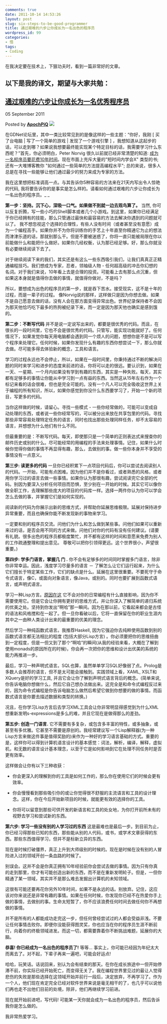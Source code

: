 ```yaml
---
comments: true
date: 2011-10-14 14:53:26
layout: post
slug: six-steps-to-be-good-programmer
title: 通过艰难的六步让你成长为一名出色的程序员
wordpress_id: 99
categories:
- 悟
tags:
- Coding
---
```





在我决定要在技术上，下狠功夫时，看到一篇非常好的文章。







## 以下是我的译文，期望与大家共勉：




## [通过艰难的六步让你成长为一名优秀程序员](http://www.gamedev.net/blog/355/entry-2250592-become-a-good-programmer-in-six-really-hard-steps/)




05 September 2011










Posted by **[ApochPiQ](http://www.gamedev.net/index.php?showuser=33873)** [![](http://public.gamedev.net/public/style_images/master/user_popup.png)](http://www.gamedev.net/index.php?showuser=33873&f=)






在GDNet论坛里，其中一类比较常见到的是像这样的一些主题：“你好，我刚 [ 买了台电脑 | 写了一个简单的游戏 | 发现了一个游戏引擎 ] ，我想知道从这起步的话，可以走到哪？如果说我想要最终能实现某个特定目标的话，我需要学习什么东西呢？”首先，你必须明白，Peter Norvig 很久以前就已经非常清楚的知道: [成为一名程序员要花费10年时间](http://norvig.com/21-days.html)。现在市面上充斥大量的"短时间内学会X" 类型的书; 还有一大堆博客教你 "如何通过一些简单的方法提高编程水平"; 总的来说，很多人总是在寻找一些能够让他们通过最少的努力来成为专家的方法。

我在这里想把标准调高一点。与其告诉你5种容易的方法来在21天内写出令人惊艳的代码, 我将要告诉你的是事实是怎么样的。请看如何通过艰难的六步让你成长为一名出色的程序员。_
_

**第一步：坚持。沉下心，深吸一口气。如果做不到就一边去观鸟算了。**
当然, 你可以反复折腾，写一些小巧的Shell脚本或者几个小游戏。到这里，如果你已经满足于你已经拥有的技能，那么只管通过最快和最容易的方法去解决你遇到的问题就可以了。 我不想忽视这个选择的合理性，有些人没有时间（或者甚至没有意愿）成为一个编程高手。如果你并不为你将训练你的手艺上十年直至你精通它为止的想法而津津乐道的话，那就别那么干。但是不要被迷惑了，你将一直只能被局限在你以前能做什么和能把什么做好。如果你几经权衡，认为那已经足够。好，那么你就没有必要继续阅读下去了。

对于继续阅读下来的我们，其实还是有这么一些东西吸引我们，让我们真真正正精通编程技巧。我们想成为专家，忍者，领袖级人物 - 任何超高级的冲击你幻想的名词。对于我们来说，10年看上去是合理的投资。可能看上去有那么点沉重，但如果这本身就是值得你去做的事情，就值得你做对，不是吗？

所以，要想成为出色的程序员的第一步，就是吞下苦水。接受现实，这不是十年的过程，而是一辈子的过程。 像Norvig说的那样，这样做只是因为你想去做。如果不是自己愿意去做的话，没有人会在那方面变得异常出色。世界纪录保持者不会因为那天他恰巧吃下最多的热狗被纪录下来，而一定是因为那天他也确实是感到饿的。

**第二步：不断写代码**
并不是说一定说写出来的，都要是很优秀的代码。而且，在很长的一段时间里，它也不会是很优秀的代码。只管写，能实现功能就好了。任何情况下，如果发觉你每天用电脑都会遇到同一个烦人的问题，想想你是不是可以写个程序来处理它。任何时候，如果你发现什么有趣的东西你想尝试一下，那么你就去做。尽可能多得去体验新的概念，工具和语言。

学习的过程永远也不会停止，所以，如果在一段时间里，你秉持通过不断的解决问题的同时来学习和进步的态度来前进的话，你将可以走的很远。要认识到，如果在一天、一星期、一个月内如果没有学到有趣的东西，其实是一种失败。每天，其实都有足够多的事情让你能从中学习到一点有益的东西。当然这从15年左右作为一个标记来看的话会很难，但也是完全可能的。没有一个凡人可以完全吸收这世界上关于编程的所有知识，所以，如果你感觉到你没什么东西要学习了，开始一个新的项目，写更多的代码。

当你这样做的时候，请留心。寻找一些模式 - 一些你经常做的，可能可以变成自动处理的东西，或者说一些你经常写的，可以被分出来放在共享包里的代码。寻找那些非常容易处理特定任务的语言，同时也找出那些处理同样任务，却不太容易的语言，并想想为什么他们有什么不同。

但最重要的是：不断写代码。每天，即使那只是一个简单的正则表达式来搜查你的邮件历史或别的什么。尽可能经常的用编程的手法来处理事情。记住，如果什么时候你觉得你做的事情不再显得有趣，那么，去做别的事。做一些你本身并不享受的事情没有一点意义。

**第三步: 读更多的代码**
一旦你已经积累下一点项目代码后，你可以尝试去阅读别人的代码。一开始，可能有点困难。因为他们并不是你看过，或者熟悉的风格，或者用你学习过的语言去做一些事情。如果你认为那很有趣，尝试阅读完它全部的代码。别因为要深入分析任何项目而恐惧，至少别在一开始的时候。其实它可以像你做全职工作，去理解那些庞大的项目的代码库一样。选择一两件你认为你可以学会怎么去做的事，并掌握它们是如何实现的。

阅读新的代码为你展示出新的思维方式，并帮助你延展思维极限。延展对保持进步异常重要，而且也确保你能不断发现新的事物来学习。

一定要和别的程序员交流。问他们为什么和怎么做到某些事。问他们如果可以重新来过的话，是否会用不同的方式来做。问他们对你的代码有没有任何建议。(请要有礼貌。很多出色的程序员都极度繁忙，并不都有这样的时间和意愿来免费为别人的工作疏通整理和提出意见。 尊敬可以把你引领得更远。这个世界很小，声望很重要。)

**第四步: 学多门语言，掌握几 门 .**
你不会有足够多的时间同时掌握多门语言，除非你非常幸运。因此，浅度学习尽量多的语言 － 了解怎么让它们运行起来，为什么它们擅长于特定某些工作，它们的缺点是什么。延展在这里很重要。不要死守于命令式语言，像C，或面向对象语言，像Java，或别的。同时也要扩展到函数式语言，或声明式语言。

学习一种Lisp方言。[原因在这](http://www.gamedev.net/topic/479651-anyone-else-using-common-lisp-in-their-game/page__view__findpost__p__4141855) 它不会对你的日常编程有什么直接影响，因为你不需要使用它。但是它会让你拥有更好的思维方式，并让你深入了解简单的递归系统的优美之处。坚持到你发出“啊哈”那一瞬间。因为在那以前，它看起来都会是古怪的语法和风格搅和在一起了。但一旦你看破以后，它将一直保留在你的职业生涯内其中之一由种人类设计出来的最重要的优美的理念。

然后学习一种纯函数式语言。我推荐Haskell, 因为它强迫你去纯粹使用函数到别的函数式语言都无法相比的程度 (包括大部分Lisp方言) 。你必须要把你的思维扭曲到一定程度，但是一但又到了那个“啊哈”的瞬间(从我的经验来看，大概在了解到使用monads的原因所在的时候)，你会再一次把你的思维和设计出优美的系统的能力再推进一步。

最后，学习一种声明式语言。SQL也算，虽然单单学习SQL好像弱了点。Prolog是多数人会推荐的语言，但不是太可能会接触到。实践领域上看，XAML, XSLT和XQuery是好的学习工具, 并且它会让你了解到声明式语言背后的概念。(简单来说, 你告诉电脑你想做什么，然后它自己想办法做出来。这完全是和命令式编程反过来的，因为命令式编程是你告诉电脑怎么做然后希望它做到你想要的做的事情。而函数式语言是你要去描述数据和类型的转换。)

况且，在你学习Lisp方言后去学习XML工具会让你非常明显得感觉到为什么XML想重新发明s-expressions是多么的难，并且它现在是做得那么的差劲。

**第五步: 创造一门语言.**
它不需要有多复杂，或包含多丰富的特性，或多抽象，或甚至有多优雅。它甚至不需要是原创的。我经常建议写一个Lisp解释器(为一种Lisp方言来做这件事是值得奖励的)来作为一种好的学习语言基础的方式。重要的是，这样你可以得到计算机语言设计的基本感觉：词法，解析，编译，解释，虚拟机，和无数的语言设计基本理念，以至于它是如何影响到它在处理不同任务时是否更有效率。

这样做会让你有以下三种收获：



	
  * 你会更深入的理解到你的工具是如何工作的，那么你在使用它们的时候会更有效率。

	
  * 你会慢慢看到那些吸引你的或让你觉得很不舒服的主流语言和工具的设计理念。这样，你在今后开始新项目的时候，就能更有效的选择你的工具。

	
  * 你将可以留意到那些可供开发的新语言和工具的处女地，为你打开前所未有的视野去学习和尝试新的东西。


**第六步: 学习一些没有别的人学习过的东西**
这是最难也是最后一步。到目前为止，你已经习得那些已知的东西，那些能从别的人代码，或书，或学术文章获得的东西。那些东西值得学习，但并不是标新立异的东西。

现在是时候打破僵界，真正上升到大师级别的时候的。现在是时候在没有别的人冒险进入过的领域开创一条血路的时候了。

别误会。这并不会是你真正拥有10年经验前你会尝试去做的事情。因为只有你真的走到那里，你才有可能创造出新的东西，而不是在重新发明轮子。但是，一但你精通了某一领域，其实并不是那么难去发掘出计算机的未知领域。

这很有可能还要再花你另外10年时间，如果不是永远的话。别放弃。记住，这应该对你来说还是非常有趣的事情。如果在任何时候，你发现你已经不在热爱你手上做的事情，去做别的事。生命太短暂了，你不应该浪费任何时间去做任何你不再想做的事情。

并不是所有的人都能成功走完这一步，但任何曾经尝试过的人都会受益非浅。不要让任何事情击败你。即便你没能获得图灵奖，你也应当在你的程序员生涯不断前行，向着你的终极领域进发。而这一切，都需要靠着你不断挑战难题，延展你的大脑。

**恭喜! 你已经成为一名出色的程序员了!**
等等... 事实上，你可能已经因为年纪太大而离去了。对不起，下辈子再来一遍吧，可能会好运点!

哈哈，玩笑话。话说回来，别认为会有结束的那天。在你在成长旅途中一但开始停滞不前，你实际已经开始死亡，而变得无关了。我在编程世界里见过的最让人觉得悲伤的失败是那些选择在这领域开始并前行一段后，决定放弃，不再学习了。作为一个人，他们现在肯定完全已经对软件世界来说是毫无相干的了，也几乎可以说他们再也走不出他们目前的处境，除非，他们再继续学习前进。

现在就开始前进吧，写代码! 可能某一天你就会成为一名出色的程序员，然后告诉我你是怎么做的。

我非常热爱学习。


